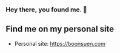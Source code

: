 ### Hey there, you found me. 👋

## Find me on my personal site
- Personal site: https://boonsuen.com
